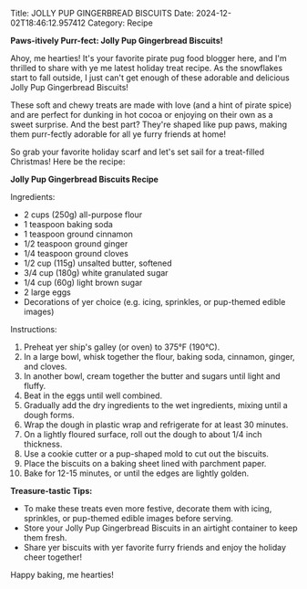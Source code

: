Title: JOLLY PUP GINGERBREAD BISCUITS
Date: 2024-12-02T18:46:12.957412
Category: Recipe


**Paws-itively Purr-fect: Jolly Pup Gingerbread Biscuits!**

Ahoy, me hearties! It's your favorite pirate pug food blogger here, and I'm thrilled to share with ye me latest holiday treat recipe. As the snowflakes start to fall outside, I just can't get enough of these adorable and delicious Jolly Pup Gingerbread Biscuits!

These soft and chewy treats are made with love (and a hint of pirate spice) and are perfect for dunking in hot cocoa or enjoying on their own as a sweet surprise. And the best part? They're shaped like pup paws, making them purr-fectly adorable for all ye furry friends at home!

So grab your favorite holiday scarf and let's set sail for a treat-filled Christmas! Here be the recipe:

**Jolly Pup Gingerbread Biscuits Recipe**

Ingredients:

* 2 cups (250g) all-purpose flour
* 1 teaspoon baking soda
* 1 teaspoon ground cinnamon
* 1/2 teaspoon ground ginger
* 1/4 teaspoon ground cloves
* 1/2 cup (115g) unsalted butter, softened
* 3/4 cup (180g) white granulated sugar
* 1/4 cup (60g) light brown sugar
* 2 large eggs
* Decorations of yer choice (e.g. icing, sprinkles, or pup-themed edible images)

Instructions:

1. Preheat yer ship's galley (or oven) to 375°F (190°C).
2. In a large bowl, whisk together the flour, baking soda, cinnamon, ginger, and cloves.
3. In another bowl, cream together the butter and sugars until light and fluffy.
4. Beat in the eggs until well combined.
5. Gradually add the dry ingredients to the wet ingredients, mixing until a dough forms.
6. Wrap the dough in plastic wrap and refrigerate for at least 30 minutes.
7. On a lightly floured surface, roll out the dough to about 1/4 inch thickness.
8. Use a cookie cutter or a pup-shaped mold to cut out the biscuits.
9. Place the biscuits on a baking sheet lined with parchment paper.
10. Bake for 12-15 minutes, or until the edges are lightly golden.

**Treasure-tastic Tips:**

* To make these treats even more festive, decorate them with icing, sprinkles, or pup-themed edible images before serving.
* Store your Jolly Pup Gingerbread Biscuits in an airtight container to keep them fresh.
* Share yer biscuits with yer favorite furry friends and enjoy the holiday cheer together!

Happy baking, me hearties!